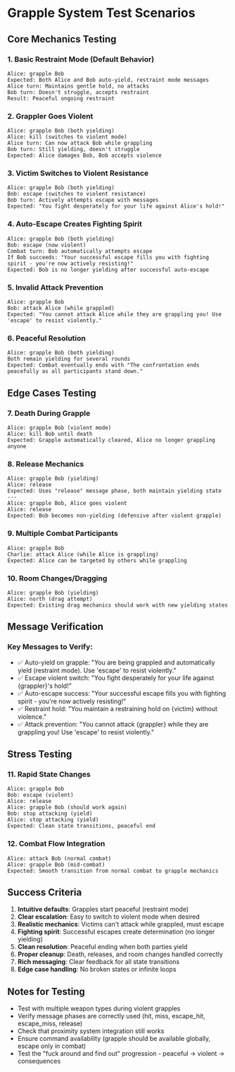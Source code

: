 # Grapple System Test Scenarios

## Core Mechanics Testing

### 1. Basic Restraint Mode (Default Behavior)
```
Alice: grapple Bob
Expected: Both Alice and Bob auto-yield, restraint mode messages
Alice turn: Maintains gentle hold, no attacks
Bob turn: Doesn't struggle, accepts restraint
Result: Peaceful ongoing restraint
```

### 2. Grappler Goes Violent
```
Alice: grapple Bob (both yielding)
Alice: kill (switches to violent mode)
Alice turn: Can now attack Bob while grappling
Bob turn: Still yielding, doesn't struggle
Expected: Alice damages Bob, Bob accepts violence
```

### 3. Victim Switches to Violent Resistance
```
Alice: grapple Bob (both yielding)
Bob: escape (switches to violent resistance)
Bob turn: Actively attempts escape with messages
Expected: "You fight desperately for your life against Alice's hold!"
```

### 4. Auto-Escape Creates Fighting Spirit
```
Alice: grapple Bob (both yielding)
Bob: escape (now violent)
Combat turn: Bob automatically attempts escape
If Bob succeeds: "Your successful escape fills you with fighting spirit - you're now actively resisting!"
Expected: Bob is no longer yielding after successful auto-escape
```

### 5. Invalid Attack Prevention
```
Alice: grapple Bob
Bob: attack Alice (while grappled)
Expected: "You cannot attack Alice while they are grappling you! Use 'escape' to resist violently."
```

### 6. Peaceful Resolution
```
Alice: grapple Bob (both yielding)
Both remain yielding for several rounds
Expected: Combat eventually ends with "The confrontation ends peacefully as all participants stand down."
```

## Edge Cases Testing

### 7. Death During Grapple
```
Alice: grapple Bob (violent mode)
Alice: kill Bob until death
Expected: Grapple automatically cleared, Alice no longer grappling anyone
```

### 8. Release Mechanics
```
Alice: grapple Bob (yielding)
Alice: release
Expected: Uses "release" message phase, both maintain yielding state
---
Alice: grapple Bob, Alice goes violent
Alice: release  
Expected: Bob becomes non-yielding (defensive after violent grapple)
```

### 9. Multiple Combat Participants
```
Alice: grapple Bob
Charlie: attack Alice (while Alice is grappling)
Expected: Alice can be targeted by others while grappling
```

### 10. Room Changes/Dragging
```
Alice: grapple Bob (yielding)
Alice: north (drag attempt)
Expected: Existing drag mechanics should work with new yielding states
```

## Message Verification

### Key Messages to Verify:
- ✅ Auto-yield on grapple: "You are being grappled and automatically yield (restraint mode). Use 'escape' to resist violently."
- ✅ Escape violent switch: "You fight desperately for your life against {grappler}'s hold!"
- ✅ Auto-escape success: "Your successful escape fills you with fighting spirit - you're now actively resisting!"
- ✅ Restraint hold: "You maintain a restraining hold on {victim} without violence."
- ✅ Attack prevention: "You cannot attack {grappler} while they are grappling you! Use 'escape' to resist violently."

## Stress Testing

### 11. Rapid State Changes
```
Alice: grapple Bob
Bob: escape (violent)
Alice: release
Alice: grapple Bob (should work again)
Bob: stop attacking (yield)
Alice: stop attacking (yield)
Expected: Clean state transitions, peaceful end
```

### 12. Combat Flow Integration
```
Alice: attack Bob (normal combat)
Alice: grapple Bob (mid-combat)
Expected: Smooth transition from normal combat to grapple mechanics
```

## Success Criteria

1. **Intuitive defaults**: Grapples start peaceful (restraint mode)
2. **Clear escalation**: Easy to switch to violent mode when desired  
3. **Realistic mechanics**: Victims can't attack while grappled, must escape
4. **Fighting spirit**: Successful escapes create determination (no longer yielding)
5. **Clean resolution**: Peaceful ending when both parties yield
6. **Proper cleanup**: Death, releases, and room changes handled correctly
7. **Rich messaging**: Clear feedback for all state transitions
8. **Edge case handling**: No broken states or infinite loops

## Notes for Testing

- Test with multiple weapon types during violent grapples
- Verify message phases are correctly used (hit, miss, escape_hit, escape_miss, release)
- Check that proximity system integration still works
- Ensure command availability (grapple should be available globally, escape only in combat)
- Test the "fuck around and find out" progression - peaceful → violent → consequences
